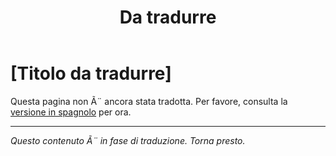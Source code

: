 ﻿---
title: [Da tradurre]
---

<!-- TODO: translation missing - Italian version -->

# [Titolo da tradurre]

Questa pagina non Ã¨ ancora stata tradotta. Per favore, consulta la [versione in spagnolo](/es/autism) per ora.

---

*Questo contenuto Ã¨ in fase di traduzione. Torna presto.*
